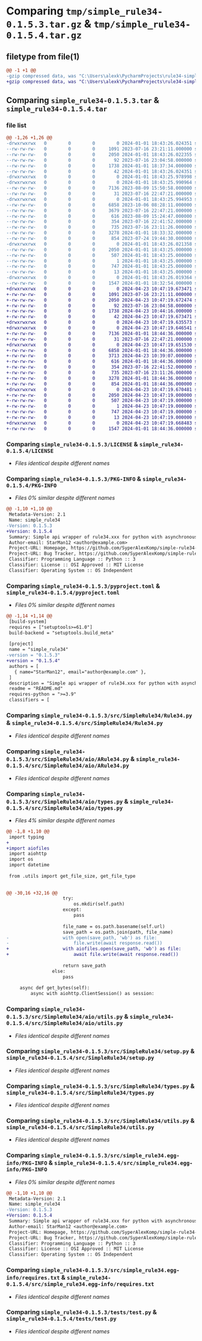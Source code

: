 # Comparing `tmp/simple_rule34-0.1.5.3.tar.gz` & `tmp/simple_rule34-0.1.5.4.tar.gz`

## filetype from file(1)

```diff
@@ -1 +1 @@
-gzip compressed data, was "C:\Users\alexk\PycharmProjects\rule34-simple-api\SimpleRule34\dist\.tmp-wzkxyq0z\simple_rule34-0.1.5.3.tar", last modified: Mon Jan  1 18:43:26 2024, max compression
+gzip compressed data, was "C:\Users\alexk\PycharmProjects\rule34-simple-api\SimpleRule34\dist\.tmp-1dmg2l59\simple_rule34-0.1.5.4.tar", last modified: Tue Apr 23 10:47:19 2024, max compression
```

## Comparing `simple_rule34-0.1.5.3.tar` & `simple_rule34-0.1.5.4.tar`

### file list

```diff
@@ -1,26 +1,26 @@
-drwxrwxrwx   0        0        0        0 2024-01-01 18:43:26.024351 simple_rule34-0.1.5.3/
--rw-rw-rw-   0        0        0     1091 2023-07-16 23:21:11.000000 simple_rule34-0.1.5.3/LICENSE
--rw-rw-rw-   0        0        0     2050 2024-01-01 18:43:26.022355 simple_rule34-0.1.5.3/PKG-INFO
--rw-rw-rw-   0        0        0       92 2023-07-16 23:04:58.000000 simple_rule34-0.1.5.3/README.md
--rw-rw-rw-   0        0        0     1738 2024-01-01 18:37:34.000000 simple_rule34-0.1.5.3/pyproject.toml
--rw-rw-rw-   0        0        0       42 2024-01-01 18:43:26.024351 simple_rule34-0.1.5.3/setup.cfg
-drwxrwxrwx   0        0        0        0 2024-01-01 18:43:25.978998 simple_rule34-0.1.5.3/src/
-drwxrwxrwx   0        0        0        0 2024-01-01 18:43:25.990964 simple_rule34-0.1.5.3/src/SimpleRule34/
--rw-rw-rw-   0        0        0     7136 2023-08-09 15:50:58.000000 simple_rule34-0.1.5.3/src/SimpleRule34/Rule34.py
--rw-rw-rw-   0        0        0       31 2023-07-16 22:47:21.000000 simple_rule34-0.1.5.3/src/SimpleRule34/__init__.py
-drwxrwxrwx   0        0        0        0 2024-01-01 18:43:25.994953 simple_rule34-0.1.5.3/src/SimpleRule34/aio/
--rw-rw-rw-   0        0        0     6858 2023-10-06 08:28:11.000000 simple_rule34-0.1.5.3/src/SimpleRule34/aio/ARule34.py
--rw-rw-rw-   0        0        0     3679 2023-07-16 22:47:21.000000 simple_rule34-0.1.5.3/src/SimpleRule34/aio/types.py
--rw-rw-rw-   0        0        0      616 2023-08-09 15:24:47.000000 simple_rule34-0.1.5.3/src/SimpleRule34/aio/utils.py
--rw-rw-rw-   0        0        0      354 2023-07-16 22:41:52.000000 simple_rule34-0.1.5.3/src/SimpleRule34/exceptions.py
--rw-rw-rw-   0        0        0      735 2023-07-16 23:11:26.000000 simple_rule34-0.1.5.3/src/SimpleRule34/setup.py
--rw-rw-rw-   0        0        0     3278 2024-01-01 18:33:32.000000 simple_rule34-0.1.5.3/src/SimpleRule34/types.py
--rw-rw-rw-   0        0        0      854 2023-07-24 19:44:30.000000 simple_rule34-0.1.5.3/src/SimpleRule34/utils.py
-drwxrwxrwx   0        0        0        0 2024-01-01 18:43:26.021358 simple_rule34-0.1.5.3/src/simple_rule34.egg-info/
--rw-rw-rw-   0        0        0     2050 2024-01-01 18:43:25.000000 simple_rule34-0.1.5.3/src/simple_rule34.egg-info/PKG-INFO
--rw-rw-rw-   0        0        0      507 2024-01-01 18:43:25.000000 simple_rule34-0.1.5.3/src/simple_rule34.egg-info/SOURCES.txt
--rw-rw-rw-   0        0        0        1 2024-01-01 18:43:25.000000 simple_rule34-0.1.5.3/src/simple_rule34.egg-info/dependency_links.txt
--rw-rw-rw-   0        0        0      747 2024-01-01 18:43:25.000000 simple_rule34-0.1.5.3/src/simple_rule34.egg-info/requires.txt
--rw-rw-rw-   0        0        0       13 2024-01-01 18:43:25.000000 simple_rule34-0.1.5.3/src/simple_rule34.egg-info/top_level.txt
-drwxrwxrwx   0        0        0        0 2024-01-01 18:43:26.019364 simple_rule34-0.1.5.3/tests/
--rw-rw-rw-   0        0        0     1547 2024-01-01 18:32:54.000000 simple_rule34-0.1.5.3/tests/test.py
+drwxrwxrwx   0        0        0        0 2024-04-23 10:47:19.673471 simple_rule34-0.1.5.4/
+-rw-rw-rw-   0        0        0     1091 2023-07-16 23:21:11.000000 simple_rule34-0.1.5.4/LICENSE
+-rw-rw-rw-   0        0        0     2050 2024-04-23 10:47:19.672474 simple_rule34-0.1.5.4/PKG-INFO
+-rw-rw-rw-   0        0        0       92 2023-07-16 23:04:58.000000 simple_rule34-0.1.5.4/README.md
+-rw-rw-rw-   0        0        0     1738 2024-04-23 10:44:16.000000 simple_rule34-0.1.5.4/pyproject.toml
+-rw-rw-rw-   0        0        0       42 2024-04-23 10:47:19.673471 simple_rule34-0.1.5.4/setup.cfg
+drwxrwxrwx   0        0        0        0 2024-04-23 10:47:19.635573 simple_rule34-0.1.5.4/src/
+drwxrwxrwx   0        0        0        0 2024-04-23 10:47:19.646541 simple_rule34-0.1.5.4/src/SimpleRule34/
+-rw-rw-rw-   0        0        0     7136 2024-01-01 18:44:36.000000 simple_rule34-0.1.5.4/src/SimpleRule34/Rule34.py
+-rw-rw-rw-   0        0        0       31 2023-07-16 22:47:21.000000 simple_rule34-0.1.5.4/src/SimpleRule34/__init__.py
+drwxrwxrwx   0        0        0        0 2024-04-23 10:47:19.651530 simple_rule34-0.1.5.4/src/SimpleRule34/aio/
+-rw-rw-rw-   0        0        0     6858 2024-01-01 18:44:36.000000 simple_rule34-0.1.5.4/src/SimpleRule34/aio/ARule34.py
+-rw-rw-rw-   0        0        0     3713 2024-04-23 10:39:07.000000 simple_rule34-0.1.5.4/src/SimpleRule34/aio/types.py
+-rw-rw-rw-   0        0        0      616 2024-01-01 18:44:36.000000 simple_rule34-0.1.5.4/src/SimpleRule34/aio/utils.py
+-rw-rw-rw-   0        0        0      354 2023-07-16 22:41:52.000000 simple_rule34-0.1.5.4/src/SimpleRule34/exceptions.py
+-rw-rw-rw-   0        0        0      735 2023-07-16 23:11:26.000000 simple_rule34-0.1.5.4/src/SimpleRule34/setup.py
+-rw-rw-rw-   0        0        0     3278 2024-01-01 18:44:36.000000 simple_rule34-0.1.5.4/src/SimpleRule34/types.py
+-rw-rw-rw-   0        0        0      854 2024-01-01 18:44:36.000000 simple_rule34-0.1.5.4/src/SimpleRule34/utils.py
+drwxrwxrwx   0        0        0        0 2024-04-23 10:47:19.670481 simple_rule34-0.1.5.4/src/simple_rule34.egg-info/
+-rw-rw-rw-   0        0        0     2050 2024-04-23 10:47:19.000000 simple_rule34-0.1.5.4/src/simple_rule34.egg-info/PKG-INFO
+-rw-rw-rw-   0        0        0      507 2024-04-23 10:47:19.000000 simple_rule34-0.1.5.4/src/simple_rule34.egg-info/SOURCES.txt
+-rw-rw-rw-   0        0        0        1 2024-04-23 10:47:19.000000 simple_rule34-0.1.5.4/src/simple_rule34.egg-info/dependency_links.txt
+-rw-rw-rw-   0        0        0      747 2024-04-23 10:47:19.000000 simple_rule34-0.1.5.4/src/simple_rule34.egg-info/requires.txt
+-rw-rw-rw-   0        0        0       13 2024-04-23 10:47:19.000000 simple_rule34-0.1.5.4/src/simple_rule34.egg-info/top_level.txt
+drwxrwxrwx   0        0        0        0 2024-04-23 10:47:19.668483 simple_rule34-0.1.5.4/tests/
+-rw-rw-rw-   0        0        0     1547 2024-01-01 18:44:36.000000 simple_rule34-0.1.5.4/tests/test.py
```

### Comparing `simple_rule34-0.1.5.3/LICENSE` & `simple_rule34-0.1.5.4/LICENSE`

 * *Files identical despite different names*

### Comparing `simple_rule34-0.1.5.3/PKG-INFO` & `simple_rule34-0.1.5.4/PKG-INFO`

 * *Files 0% similar despite different names*

```diff
@@ -1,10 +1,10 @@
 Metadata-Version: 2.1
 Name: simple_rule34
-Version: 0.1.5.3
+Version: 0.1.5.4
 Summary: Simple api wrapper of rule34.xxx for python with asynchronous support
 Author-email: StarMan12 <author@example.com>
 Project-URL: Homepage, https://github.com/SyperAlexKomp/simple-rule34-api
 Project-URL: Bug Tracker, https://github.com/SyperAlexKomp/simple-rule34-api/issues
 Classifier: Programming Language :: Python :: 3
 Classifier: License :: OSI Approved :: MIT License
 Classifier: Operating System :: OS Independent
```

### Comparing `simple_rule34-0.1.5.3/pyproject.toml` & `simple_rule34-0.1.5.4/pyproject.toml`

 * *Files 0% similar despite different names*

```diff
@@ -1,14 +1,14 @@
 [build-system]
 requires = ["setuptools>=61.0"]
 build-backend = "setuptools.build_meta"
 
 [project]
 name = "simple_rule34"
-version = "0.1.5.3"
+version = "0.1.5.4"
 authors = [
   { name="StarMan12", email="author@example.com" },
 ]
 description = "Simple api wrapper of rule34.xxx for python with asynchronous support"
 readme = "README.md"
 requires-python = ">=3.9"
 classifiers = [
```

### Comparing `simple_rule34-0.1.5.3/src/SimpleRule34/Rule34.py` & `simple_rule34-0.1.5.4/src/SimpleRule34/Rule34.py`

 * *Files identical despite different names*

### Comparing `simple_rule34-0.1.5.3/src/SimpleRule34/aio/ARule34.py` & `simple_rule34-0.1.5.4/src/SimpleRule34/aio/ARule34.py`

 * *Files identical despite different names*

### Comparing `simple_rule34-0.1.5.3/src/SimpleRule34/aio/types.py` & `simple_rule34-0.1.5.4/src/SimpleRule34/aio/types.py`

 * *Files 4% similar despite different names*

```diff
@@ -1,8 +1,10 @@
 import typing
+
+import aiofiles
 import aiohttp
 import os
 import datetime
 
 from .utils import get_file_size, get_file_type
 
 
@@ -30,16 +32,16 @@
                     try:
                         os.mkdir(self.path)
                     except:
                         pass
 
                     file_name = os.path.basename(self.url)
                     save_path = os.path.join(path, file_name)
-                    with open(save_path, 'wb') as file:
-                        file.write(await response.read())
+                    with aiofiles.open(save_path, 'wb') as file:
+                        await file.write(await response.read())
 
                     return save_path
                 else:
                     pass
 
     async def get_bytes(self):
         async with aiohttp.ClientSession() as session:
```

### Comparing `simple_rule34-0.1.5.3/src/SimpleRule34/aio/utils.py` & `simple_rule34-0.1.5.4/src/SimpleRule34/aio/utils.py`

 * *Files identical despite different names*

### Comparing `simple_rule34-0.1.5.3/src/SimpleRule34/setup.py` & `simple_rule34-0.1.5.4/src/SimpleRule34/setup.py`

 * *Files identical despite different names*

### Comparing `simple_rule34-0.1.5.3/src/SimpleRule34/types.py` & `simple_rule34-0.1.5.4/src/SimpleRule34/types.py`

 * *Files identical despite different names*

### Comparing `simple_rule34-0.1.5.3/src/SimpleRule34/utils.py` & `simple_rule34-0.1.5.4/src/SimpleRule34/utils.py`

 * *Files identical despite different names*

### Comparing `simple_rule34-0.1.5.3/src/simple_rule34.egg-info/PKG-INFO` & `simple_rule34-0.1.5.4/src/simple_rule34.egg-info/PKG-INFO`

 * *Files 0% similar despite different names*

```diff
@@ -1,10 +1,10 @@
 Metadata-Version: 2.1
 Name: simple_rule34
-Version: 0.1.5.3
+Version: 0.1.5.4
 Summary: Simple api wrapper of rule34.xxx for python with asynchronous support
 Author-email: StarMan12 <author@example.com>
 Project-URL: Homepage, https://github.com/SyperAlexKomp/simple-rule34-api
 Project-URL: Bug Tracker, https://github.com/SyperAlexKomp/simple-rule34-api/issues
 Classifier: Programming Language :: Python :: 3
 Classifier: License :: OSI Approved :: MIT License
 Classifier: Operating System :: OS Independent
```

### Comparing `simple_rule34-0.1.5.3/src/simple_rule34.egg-info/requires.txt` & `simple_rule34-0.1.5.4/src/simple_rule34.egg-info/requires.txt`

 * *Files identical despite different names*

### Comparing `simple_rule34-0.1.5.3/tests/test.py` & `simple_rule34-0.1.5.4/tests/test.py`

 * *Files identical despite different names*

